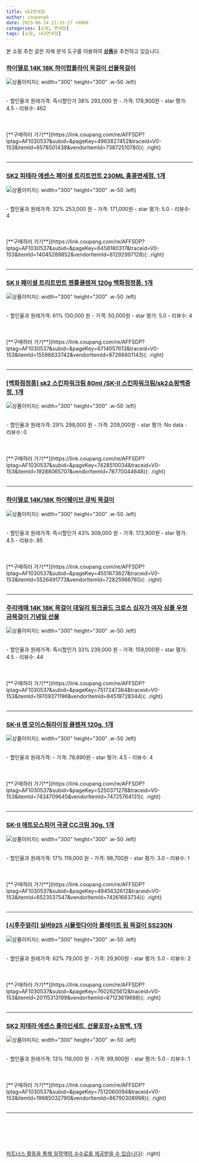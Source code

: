 ```yaml
---
title: sk2면세점
author: coupang6
date: 2023-06-14 21:15:27 +0800
categories: [쇼핑, 면세점]
tags: [쇼핑, sk2면세점]
---
```


본 쇼핑 추천 글은 자체 분석 도구를 이용하여 [**상품**](https://link.coupang.com/a/bao1ui)을 추천하고 있습니다.

### [하이델로 14K 18K 하이럽플라이 목걸이 선물목걸이](https://link.coupang.com/re/AFFSDP?lptag=AF1030537&subid=&pageKey=4963827452&traceid=V0-153&itemId=6578501438&vendorItemId=73872510780)

![상품이미지](https://thumbnail10.coupangcdn.com/thumbnails/remote/230x230ex/image/vendor_inventory/1039/2772cedda2ea6da68e8783e4f1f6b5967b4b7e1a9595bfc901ec4dad9a8f.jpg){: width="300" height="300" .w-50 .left}


<br>
- 할인율과 원래가격: 즉시할인가 38%  293,000   원
- 가격: 178,900원
- star 평가: 4.5
- 리뷰수: 462
<br>
<br>
<br>
<br>
[**구매하러 가기**](https://link.coupang.com/re/AFFSDP?lptag=AF1030537&subid=&pageKey=4963827452&traceid=V0-153&itemId=6578501438&vendorItemId=73872510780){: .right}
<br>
<br>

---

### [SK2 피테라 에센스 페이셜 트리트먼트 230ML 홍콩면세점, 1개](https://link.coupang.com/re/AFFSDP?lptag=AF1030537&subid=&pageKey=6458180317&traceid=V0-153&itemId=14045289852&vendorItemId=81292997128)

![상품이미지](https://thumbnail10.coupangcdn.com/thumbnails/remote/230x230ex/image/vendor_inventory/60c4/e50c6e235d80fcbc7c08d76f5b5d453912e67bdaf7685154b7eec11dc2e6.jpg){: width="300" height="300" .w-50 .left}


<br>
- 할인율과 원래가격: 32%  253,000   원
- 가격: 171,000원
- star 평가: 5.0
- 리뷰수: 4
<br>
<br>
<br>
<br>
[**구매하러 가기**](https://link.coupang.com/re/AFFSDP?lptag=AF1030537&subid=&pageKey=6458180317&traceid=V0-153&itemId=14045289852&vendorItemId=81292997128){: .right}
<br>
<br>

---

### [SK II 페이셜 트리트먼트 젠틀클렌져 120g 백화점정품, 1개](https://link.coupang.com/re/AFFSDP?lptag=AF1030537&subid=&pageKey=6714057613&traceid=V0-153&itemId=15596633742&vendorItemId=87266601143)

![상품이미지](https://thumbnail6.coupangcdn.com/thumbnails/remote/230x230ex/image/vendor_inventory/a381/9960f101181862384f17349bcadca629854ab9b2387cae760af7e56be623.png){: width="300" height="300" .w-50 .left}


<br>
- 할인율과 원래가격: 61%  130,000   원
- 가격: 50,000원
- star 평가: 5.0
- 리뷰수: 4
<br>
<br>
<br>
<br>
[**구매하러 가기**](https://link.coupang.com/re/AFFSDP?lptag=AF1030537&subid=&pageKey=6714057613&traceid=V0-153&itemId=15596633742&vendorItemId=87266601143){: .right}
<br>
<br>

---

### [[백화점정품] sk2 스킨파워크림 80ml /SK-II 스킨파워크림/sk2쇼핑백증정, 1개](https://link.coupang.com/re/AFFSDP?lptag=AF1030537&subid=&pageKey=7428510034&traceid=V0-153&itemId=19288065707&vendorItemId=78770044648)

![상품이미지](https://thumbnail8.coupangcdn.com/thumbnails/remote/230x230ex/image/vendor_inventory/b522/4b0094b425fdc661659684ebf0c4b1191742001bd29312de406318cbc863.PNG){: width="300" height="300" .w-50 .left}


<br>
- 할인율과 원래가격: 29%  298,000   원
- 가격: 209,000원
- star 평가: No data
- 리뷰수: 0
<br>
<br>
<br>
<br>
[**구매하러 가기**](https://link.coupang.com/re/AFFSDP?lptag=AF1030537&subid=&pageKey=7428510034&traceid=V0-153&itemId=19288065707&vendorItemId=78770044648){: .right}
<br>
<br>

---

### [하이델로 14K/18K 하이웨이브 큐빅 목걸이](https://link.coupang.com/re/AFFSDP?lptag=AF1030537&subid=&pageKey=4551673627&traceid=V0-153&itemId=5526491773&vendorItemId=72825966765)

![상품이미지](https://thumbnail7.coupangcdn.com/thumbnails/remote/230x230ex/image/vendor_inventory/9a81/33b7c81b8414e8e31f1e4f72ba247c4befb21fbd93c5bc6ee4448f17319f.jpg){: width="300" height="300" .w-50 .left}


<br>
- 할인율과 원래가격: 즉시할인가 43%  309,000   원
- 가격: 173,900원
- star 평가: 4.5
- 리뷰수: 85
<br>
<br>
<br>
<br>
[**구매하러 가기**](https://link.coupang.com/re/AFFSDP?lptag=AF1030537&subid=&pageKey=4551673627&traceid=V0-153&itemId=5526491773&vendorItemId=72825966765){: .right}
<br>
<br>

---

### [주리에떼 14K 18K 목걸이 데일리 핑크골드 크로스 십자가 여자 심플 우정 금목걸이 기념일 선물](https://link.coupang.com/re/AFFSDP?lptag=AF1030537&subid=&pageKey=7517247364&traceid=V0-153&itemId=19709371196&vendorItemId=84519728344)

![상품이미지](https://thumbnail7.coupangcdn.com/thumbnails/remote/230x230ex/image/vendor_inventory/0995/3561cee1ef71e93a9e8607b98d588183c6adc9ec0c3d3bfe7fdb2e25ff72.jpg){: width="300" height="300" .w-50 .left}


<br>
- 할인율과 원래가격: 즉시할인가 33%  239,000   원
- 가격: 159,000원
- star 평가: 4.5
- 리뷰수: 44
<br>
<br>
<br>
<br>
[**구매하러 가기**](https://link.coupang.com/re/AFFSDP?lptag=AF1030537&subid=&pageKey=7517247364&traceid=V0-153&itemId=19709371196&vendorItemId=84519728344){: .right}
<br>
<br>

---

### [SK-II 맨 모이스춰라이징 클렌져 120g, 1개](https://link.coupang.com/re/AFFSDP?lptag=AF1030537&subid=&pageKey=5250371278&traceid=V0-153&itemId=7434709645&vendorItemId=74725764131)

![상품이미지](https://thumbnail7.coupangcdn.com/thumbnails/remote/230x230ex/image/vendor_inventory/eedc/6ae3ede703d8630365354cabc008c37883bf741341d3de94e222987210f6.jpg){: width="300" height="300" .w-50 .left}


<br>
- 할인율과 원래가격: 
- 가격: 78,690원
- star 평가: 4.5
- 리뷰수: 4
<br>
<br>
<br>
<br>
[**구매하러 가기**](https://link.coupang.com/re/AFFSDP?lptag=AF1030537&subid=&pageKey=5250371278&traceid=V0-153&itemId=7434709645&vendorItemId=74725764131){: .right}
<br>
<br>

---

### [SK-II 애트모스피어 극광 CC크림 30g, 1개](https://link.coupang.com/re/AFFSDP?lptag=AF1030537&subid=&pageKey=4945632612&traceid=V0-153&itemId=6523537547&vendorItemId=74261683734)

![상품이미지](https://thumbnail9.coupangcdn.com/thumbnails/remote/230x230ex/image/vendor_inventory/c9f4/70d446f733a76ae8958f5a52facaf023c78c3e1c3960b1793ebf378c6e31.png){: width="300" height="300" .w-50 .left}


<br>
- 할인율과 원래가격: 17%  119,000   원
- 가격: 98,700원
- star 평가: 3.0
- 리뷰수: 1
<br>
<br>
<br>
<br>
[**구매하러 가기**](https://link.coupang.com/re/AFFSDP?lptag=AF1030537&subid=&pageKey=4945632612&traceid=V0-153&itemId=6523537547&vendorItemId=74261683734){: .right}
<br>
<br>

---

### [[시후주얼리] 실버925 시뮬럿다이아 플레이트 링 목걸이 SS230N](https://link.coupang.com/re/AFFSDP?lptag=AF1030537&subid=&pageKey=7602625612&traceid=V0-153&itemId=20115313199&vendorItemId=87123619688)

![상품이미지](https://thumbnail9.coupangcdn.com/thumbnails/remote/230x230ex/image/vendor_inventory/ff75/000c6968bcdf2366e75bc805e2fb19cd26e20a5ef512c28faeac6e807bae.jpg){: width="300" height="300" .w-50 .left}


<br>
- 할인율과 원래가격: 62%  79,000   원
- 가격: 29,900원
- star 평가: 5.0
- 리뷰수: 2
<br>
<br>
<br>
<br>
[**구매하러 가기**](https://link.coupang.com/re/AFFSDP?lptag=AF1030537&subid=&pageKey=7602625612&traceid=V0-153&itemId=20115313199&vendorItemId=87123619688){: .right}
<br>
<br>

---

### [SK2 피테라 에센스 풀라인세트, 선물포장+쇼핑백, 1개](https://link.coupang.com/re/AFFSDP?lptag=AF1030537&subid=&pageKey=7512060094&traceid=V0-153&itemId=19685032790&vendorItemId=86790308998)

![상품이미지](https://thumbnail6.coupangcdn.com/thumbnails/remote/230x230ex/image/vendor_inventory/4351/45211b699de37b8cef6b7291756f7cdb9f9d0c66cade1557bc2d0ee04c19.jpg){: width="300" height="300" .w-50 .left}


<br>
- 할인율과 원래가격: 13%  116,000   원
- 가격: 99,900원
- star 평가: 5.0
- 리뷰수: 1
<br>
<br>
<br>
<br>
[**구매하러 가기**](https://link.coupang.com/re/AFFSDP?lptag=AF1030537&subid=&pageKey=7512060094&traceid=V0-153&itemId=19685032790&vendorItemId=86790308998){: .right}
<br>
<br>

---
<br><br><br><br><br> [파트너스 활동을 통해 일정액의 수수료를 제공받을 수 있습니다](https://link.coupang.com/a/bao1ui){: .right}